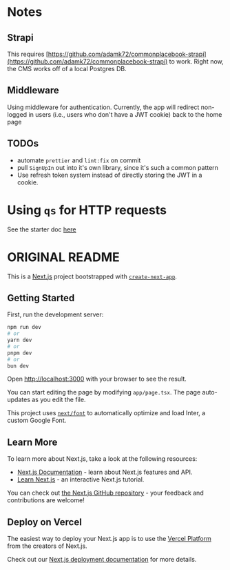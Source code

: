 # Notes

## Strapi

This requires [https://github.com/adamk72/commonplacebook-strapi](https://github.com/adamk72/commonplacebook-strapi) to work. Right now, the CMS works off of a local Postgres DB.

## Middleware

Using middleware for authentication. Currently, the app will redirect non-logged in users (i.e., users who don't have a JWT cookie) back to the home page

## TODOs

- automate `prettier` and `lint:fix` on commit
- pull `SignUpIn` out into it's own library, since it's such a common pattern
- Use refresh token system instead of directly storing the JWT in a cookie.

# Using `qs` for HTTP requests

See the starter doc [here](../strapi/using_qs.md)

# ORIGINAL README

This is a [Next.js](https://nextjs.org/) project bootstrapped with [`create-next-app`](https://github.com/vercel/next.js/tree/canary/packages/create-next-app).

## Getting Started

First, run the development server:

```bash
npm run dev
# or
yarn dev
# or
pnpm dev
# or
bun dev
```

Open [http://localhost:3000](http://localhost:3000) with your browser to see the result.

You can start editing the page by modifying `app/page.tsx`. The page auto-updates as you edit the file.

This project uses [`next/font`](https://nextjs.org/docs/basic-features/font-optimization) to automatically optimize and load Inter, a custom Google Font.

## Learn More

To learn more about Next.js, take a look at the following resources:

- [Next.js Documentation](https://nextjs.org/docs) - learn about Next.js features and API.
- [Learn Next.js](https://nextjs.org/learn) - an interactive Next.js tutorial.

You can check out [the Next.js GitHub repository](https://github.com/vercel/next.js/) - your feedback and contributions are welcome!

## Deploy on Vercel

The easiest way to deploy your Next.js app is to use the [Vercel Platform](https://vercel.com/new?utm_medium=default-template&filter=next.js&utm_source=create-next-app&utm_campaign=create-next-app-readme) from the creators of Next.js.

Check out our [Next.js deployment documentation](https://nextjs.org/docs/deployment) for more details.
